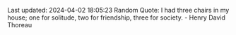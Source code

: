 Last updated: 2024-04-02 18:05:23
Random Quote: I had three chairs in my house; one for solitude, two for friendship, three for society. - Henry David Thoreau